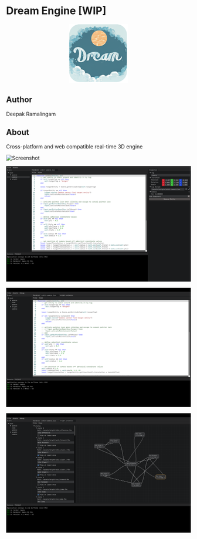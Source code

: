 # Dream Engine [WIP]

<p align="center">
  <a href="https://github.com/rdeepak2002/dream">
    <img src="docs/images/logo.png" height="162" alt="DeepsEngine logo">
  </a>
</p>

## Author

Deepak Ramalingam

## About

Cross-platform and web compatible real-time 3D engine

![Screenshot](docs/images/screenshot-0.png "Editor Screenshot")

![Screenshot](docs/images/screenshot-1.png "Play View and Console Screenshot")

![Screenshot](docs/images/screenshot-2.png "Scripting and Text Editor Screenshot")

![Screenshot](docs/images/screenshot-3.png "Animator and Graph Editor Screenshot")